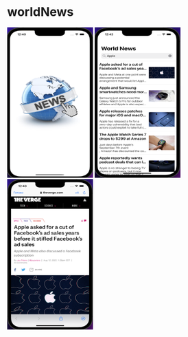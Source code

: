 # worldNews

<img src="Images/LaunchScreen.png" width="200" height="350" >
<img src="Images/Main.png" width="200" height="350" >
<img src="Images/Forward.png" width="200" height="350" >
